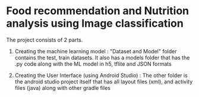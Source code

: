 # Food recommendation and Nutrition analysis using Image classification
 
The project consists of 2 parts.

1. Creating the machine learning model :
   "Dataset and Model" folder contains the test, train datasets. It also has a models folder that has the .py code along with the ML model in h5, tflite and JSON formats
   
2. Creating the User Interface (using Android Studio) :
   The other folder is the android studio project itself that has all layout files (xml), and activity files (java) along with other gradle files
